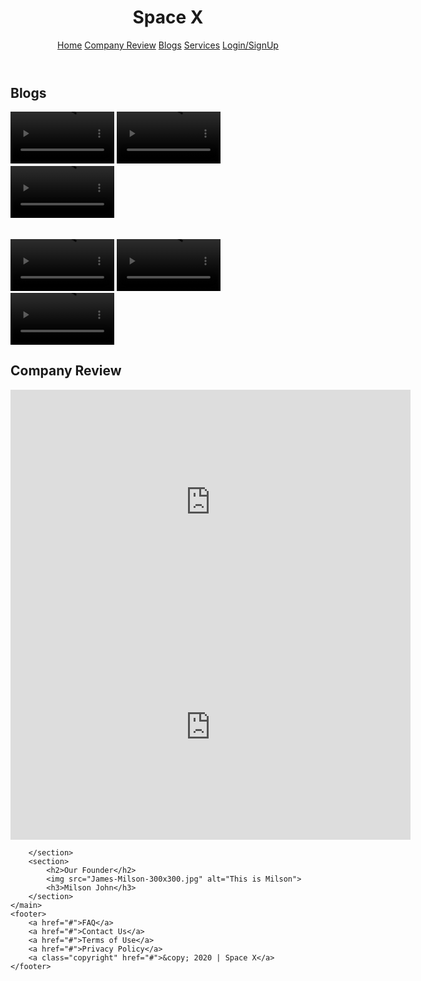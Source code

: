 <!DOCTYPE html>
<html lang="en">
<head>
    <meta charset="UTF-8">
    <meta name="viewport" content="width=device-width, initial-scale=1.0">
    <title>Document</title>
    <link rel="stylesheet" href="1.css">
</head>
<body>
    <header><h1>Space X</h1>
    <nav>
        <a href="#">Home</a>
        <a href="#">Company Review</a>
        <a href="#">Blogs</a>
        <a href="#">Services</a>
        <a href="#">Login/SignUp</a>
    </nav>
    </header>
    <main>
        <section>
            <h2>Blogs</h2>
            <video controls src="y2mate.com - 4K Planet Earth Spinning in Space  Free HD Videos  No Copyright_720pFH.mp4" width="33%"></video>
            <video controls src="y2mate.com - Action Cam Footage From October 2017 Spacewalk_720pFH.mp4" width="33%"></video>
            <video controls src="y2mate.com - Galaxy Motion Background Video HD  FREE_v720P.mp4" width="33%"></video>
            <br><br><br>
            <video controls src="y2mate.com - Our Story in 1 Minute_720pFH.mp4" width="33%"></video>
            <video controls src="y2mate.com - Space makes eating a lot more fun Astronauts explain food prep_720pFHR.mp4" width="33%"></video>
            <video controls src="y2mate.com - Travel  1 min travel in Space _720p.mp4" width="33%"></video>
        </section>
        <section>
            <h2>Company Review</h2>
            <iframe width="640" height="360" src="https://www.youtube.com/embed/4ZdqdmZweHY" title="Pak Scientists In SUPARCO Beat The World In Satellite Technology Accessing Sensitive Regions" frameborder="0" allow="accelerometer; autoplay; clipboard-write; encrypted-media; gyroscope; picture-in-picture; web-share" referrerpolicy="strict-origin-when-cross-origin" allowfullscreen></iframe>
            <iframe width="640" height="360" src="https://www.youtube.com/embed/X3xSXKqPPuw" title="SUPARCO Launch MM1 Satellite - Pakistan Ka MM1 Communication Satellite Game Changer Sabit Ho Ga" frameborder="0" allow="accelerometer; autoplay; clipboard-write; encrypted-media; gyroscope; picture-in-picture; web-share" referrerpolicy="strict-origin-when-cross-origin" allowfullscreen></iframe>
            
        </section>
        <section>
            <h2>Our Founder</h2>
            <img src="James-Milson-300x300.jpg" alt="This is Milson">
            <h3>Milson John</h3>
        </section>
    </main>
    <footer>
        <a href="#">FAQ</a>
        <a href="#">Contact Us</a>
        <a href="#">Terms of Use</a>
        <a href="#">Privacy Policy</a>
        <a class="copyright" href="#">&copy; 2020 | Space X</a>
    </footer>
</body>
</html>
